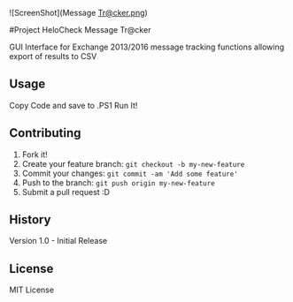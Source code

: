 ![ScreenShot](Message Tr@cker.png)  

#Project HeloCheck Message Tr@cker

GUI Interface for Exchange 2013/2016 message tracking functions allowing export of results to CSV

## Usage

Copy Code and save to .PS1 
Run It! 

## Contributing

1. Fork it!
2. Create your feature branch: `git checkout -b my-new-feature`
3. Commit your changes: `git commit -am 'Add some feature'`
4. Push to the branch: `git push origin my-new-feature`
5. Submit a pull request :D

## History

Version 1.0 - Initial Release

## License

MIT License
